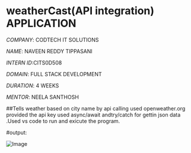 # weatherCast(API integration) APPLICATION

*COMPANY*: CODTECH IT SOLUTIONS

*NAME*: NAVEEN REDDY TIPPASANI

*INTERN ID*:CITS0D508

*DOMAIN*: FULL STACK DEVELOPMENT

*DURATION*: 4 WEEKS

*MENTOR*: NEELA SANTHOSH

##Tells weather based on city name by api calling used openweather.org provided the api key used async/await andtry/catch for gettin json data .Used vs code to run and exicute the program.

#output:

![Image](https://github.com/user-attachments/assets/d2cb9090-d121-45fd-a73f-b63f3b0cf117)
